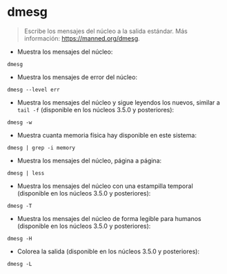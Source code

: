 # dmesg

> Escribe los mensajes del núcleo a la salida estándar.
> Más información: <https://manned.org/dmesg>.

- Muestra los mensajes del núcleo:

`dmesg`

- Muestra los mensajes de error del núcleo:

`dmesg --level err`

- Muestra los mensajes del núcleo y sigue leyendos los nuevos, similar a `tail -f` (disponible en los núcleos 3.5.0 y posteriores):

`dmesg -w`

- Muestra cuanta memoria física hay disponible en este sistema:

`dmesg | grep -i memory`

- Muestra los mensajes del núcleo, página a página:

`dmesg | less`

- Muestra los mensajes del núcleo con una estampilla temporal (disponible en los núcleos 3.5.0 y posteriores):

`dmesg -T`

- Muestra los mensajes del núcleo de forma legible para humanos (disponible en los núcleos 3.5.0 y posteriores):

`dmesg -H`

- Colorea la salida (disponible en los núcleos 3.5.0 y posteriores):

`dmesg -L`
